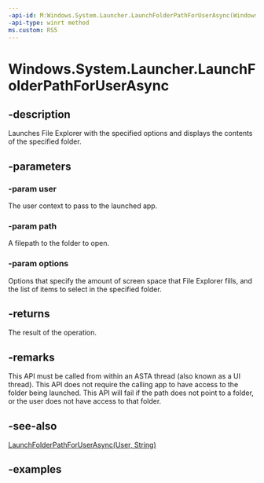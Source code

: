 ```yaml
---
-api-id: M:Windows.System.Launcher.LaunchFolderPathForUserAsync(Windows.System.User,System.String,Windows.System.FolderLauncherOptions)
-api-type: winrt method
ms.custom: RS5
---
```


<!-- Method syntax.
public IAsyncOperation<bool> Launcher.LaunchFolderPathForUserAsync(User user, String path, FolderLauncherOptions options)
-->

# Windows.System.Launcher.LaunchFolderPathForUserAsync

## -description
Launches File Explorer with the specified options and displays the contents of the specified folder.

## -parameters
### -param user
The user context to pass to the launched app.

### -param path
A filepath to the folder to open.

### -param options
Options that specify the amount of screen space that File Explorer fills, and the list of items to select in the specified folder.

## -returns
The result of the operation.

## -remarks
This API must be called from within an ASTA thread (also known as a UI thread).
This API does not require the calling app to have access to the folder being launched.
This API will fail if the path does not point to a folder, or the user does not have access to that folder.

## -see-also
[LaunchFolderPathForUserAsync(User, String)](launcher_launchfolderpathforuserasync_1873530836.md)

## -examples


